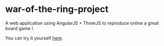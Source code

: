 # war-of-the-ring-project
A web application using AngularJS + ThreeJS to reproduce online a great board game !.

You can try it yourself [here](https://nicolasbuecher.github.io/war-of-the-ring-project/app/index.html).
